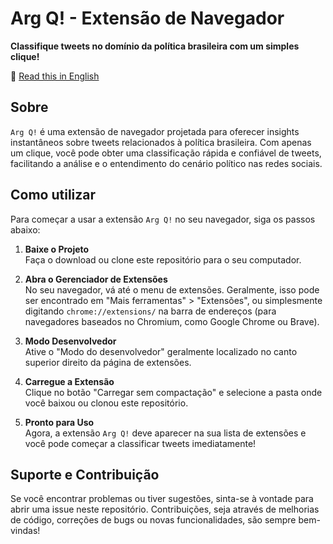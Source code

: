 # Arg Q! - Extensão de Navegador

**Classifique tweets no domínio da política brasileira com um simples clique!**

🔗 [Read this in English](README_EN.md)

## Sobre

`Arg Q!` é uma extensão de navegador projetada para oferecer insights instantâneos sobre tweets relacionados à política brasileira. Com apenas um clique, você pode obter uma classificação rápida e confiável de tweets, facilitando a análise e o entendimento do cenário político nas redes sociais.

## Como utilizar

Para começar a usar a extensão `Arg Q!` no seu navegador, siga os passos abaixo:

1. **Baixe o Projeto**  
   Faça o download ou clone este repositório para o seu computador.

2. **Abra o Gerenciador de Extensões**  
   No seu navegador, vá até o menu de extensões. Geralmente, isso pode ser encontrado em "Mais ferramentas" > "Extensões", ou simplesmente digitando `chrome://extensions/` na barra de endereços (para navegadores baseados no Chromium, como Google Chrome ou Brave).

3. **Modo Desenvolvedor**  
   Ative o "Modo do desenvolvedor" geralmente localizado no canto superior direito da página de extensões.

4. **Carregue a Extensão**  
   Clique no botão "Carregar sem compactação" e selecione a pasta onde você baixou ou clonou este repositório.

5. **Pronto para Uso**  
   Agora, a extensão `Arg Q!` deve aparecer na sua lista de extensões e você pode começar a classificar tweets imediatamente!

## Suporte e Contribuição

Se você encontrar problemas ou tiver sugestões, sinta-se à vontade para abrir uma issue neste repositório. Contribuições, seja através de melhorias de código, correções de bugs ou novas funcionalidades, são sempre bem-vindas!
